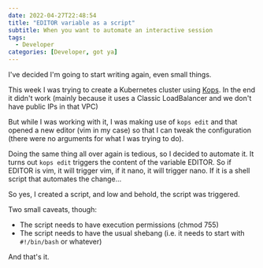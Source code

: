 ```yaml
---
date: 2022-04-27T22:48:54
title: "EDITOR variable as a script"
subtitle: When you want to automate an interactive session
tags:
  - Developer
categories: [Developer, got ya]
---
```


I've decided I'm going to start writing again, even small things.

This week I was trying to create a Kubernetes cluster using [Kops](https://kops.sigs.k8s.io/). In the end it didn't work (mainly because it uses a Classic LoadBalancer and we don't have public IPs in that VPC)

But while I was working with it, I was making use of `kops edit` and that opened a new editor (vim in my case) so that I can tweak the configuration (there were no arguments for what I was trying to do).

Doing the same thing all over again is tedious, so I decided to automate it. It turns out `kops edit` triggers the content of the variable EDITOR. So if EDITOR is vim, it will trigger vim, if it nano, it will trigger nano. If it is a shell script that automates the change...

So yes, I created a script, and low and behold, the script was triggered.

Two small caveats, though:

* The script needs to have execution permissions (chmod 755)
* The script needs to have the usual shebang (i.e. it needs to start with `#!/bin/bash` or whatever)

And that's it.

